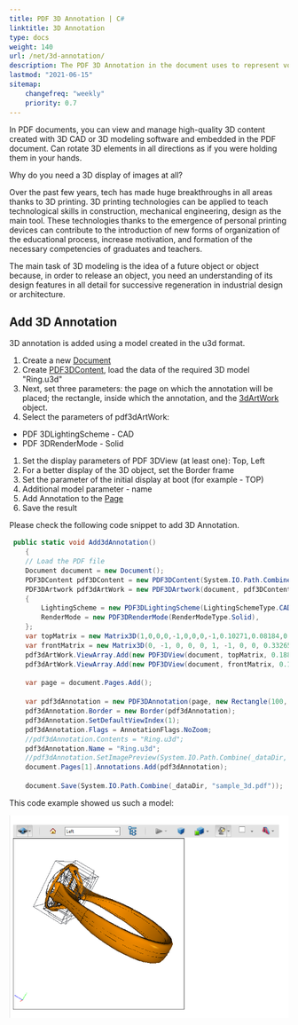 ```yaml
---
title: PDF 3D Annotation | C#
linktitle: 3D Annotation
type: docs
weight: 140
url: /net/3d-annotation/
description: The PDF 3D Annotation in the document uses to represent volumetric image models on the page. Check code snippet to resolve this task.
lastmod: "2021-06-15"
sitemap:
    changefreq: "weekly"
    priority: 0.7
---
```


In PDF documents, you can view and manage high-quality 3D content created with 3D CAD or 3D modeling software and embedded in the PDF document. Can rotate 3D elements in all directions as if you were holding them in your hands.

Why do you need a 3D display of images at all?

Over the past few years, tech has made huge breakthroughs in all areas thanks to 3D printing. 3D printing technologies can be applied to teach technological skills in construction, mechanical engineering, design as the main tool. These technologies thanks to the emergence of personal printing devices can contribute to the introduction of new forms of organization of the educational process, increase motivation, and formation of the necessary competencies of graduates
and teachers.

The main task of 3D modeling is the idea of a future object or object because, in order to release an object, you need an understanding of its design features in all detail for successive regeneration in industrial design or architecture.

## Add 3D Annotation

3D annotation is added using a model created in the u3d format.

1. Create a new [Document](https://apireference.aspose.com/pdf/net/aspose.pdf/document)
1. Create [PDF3DContent](https://apireference.aspose.com/pdf/net/aspose.pdf.annotations/pdf3dcontent), load the data of the required 3D model "Ring.u3d"
1. Next, set three parameters: the page on which the annotation will be placed; the rectangle, inside which the annotation, and the [3dArtWork](https://apireference.aspose.com/pdf/net/aspose.pdf.annotations/pdf3dartwork) object.
1. Select the parameters of pdf3dArtWork:

- PDF 3DLightingScheme - CAD
- PDF 3DRenderMode - Solid

1. Set the display parameters of PDF 3DView (at least one): Top, Left
1. For a better display of the 3D object, set the Border frame
1. Set the parameter of the initial display at boot (for example - TOP)
1. Additional model parameter - name
1. Add Annotation to the [Page](https://apireference.aspose.com/pdf/net/aspose.pdf/page)
1. Save the result

Please check the following code snippet to add 3D Annotation.

```csharp
 public static void Add3dAnnotation()
    {
    // Load the PDF file
    Document document = new Document();
    PDF3DContent pdf3DContent = new PDF3DContent(System.IO.Path.Combine(_dataDir,"Ring.u3d"));
    PDF3DArtwork pdf3dArtWork = new PDF3DArtwork(document, pdf3DContent)
    {
        LightingScheme = new PDF3DLightingScheme(LightingSchemeType.CAD),
        RenderMode = new PDF3DRenderMode(RenderModeType.Solid),
    };
    var topMatrix = new Matrix3D(1,0,0,0,-1,0,0,0,-1,0.10271,0.08184,0.273836);
    var frontMatrix = new Matrix3D(0, -1, 0, 0, 0, 1, -1, 0, 0, 0.332652, 0.08184, 0.085273);
    pdf3dArtWork.ViewArray.Add(new PDF3DView(document, topMatrix, 0.188563, "Top")); //1
    pdf3dArtWork.ViewArray.Add(new PDF3DView(document, frontMatrix, 0.188563, "Left")); //2

    var page = document.Pages.Add();

    var pdf3dAnnotation = new PDF3DAnnotation(page, new Rectangle(100, 500, 300, 700), pdf3dArtWork);
    pdf3dAnnotation.Border = new Border(pdf3dAnnotation);
    pdf3dAnnotation.SetDefaultViewIndex(1);
    pdf3dAnnotation.Flags = AnnotationFlags.NoZoom;
    //pdf3dAnnotation.Contents = "Ring.u3d";
    pdf3dAnnotation.Name = "Ring.u3d";
    //pdf3dAnnotation.SetImagePreview(System.IO.Path.Combine(_dataDir, "sample_3d.png"));
    document.Pages[1].Annotations.Add(pdf3dAnnotation);

    document.Save(System.IO.Path.Combine(_dataDir, "sample_3d.pdf"));
```

This code example showed us such a model:

![3D Annotation demo](3d_demo.png)